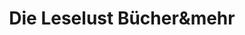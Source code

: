 ---
title: "Die Leselust Bücher&mehr"
url: /burg-dithmarschen/die-leselust-buecherundmehr/
shop: Bücher
---